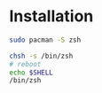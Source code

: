# Installation
```bash
sudo pacman -S zsh
```

```bash
chsh -s /bin/zsh
# reboot
echo $SHELL
/bin/zsh
```